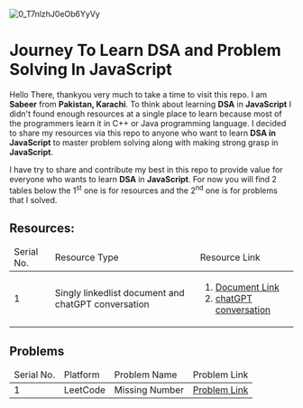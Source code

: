 ![0_T7nlzhJ0eOb6YyVy](https://github.com/user-attachments/assets/a9ddc5da-e194-4cfb-985e-81f69f9844b6)
<h1>Journey To Learn DSA and Problem Solving In JavaScript</h1>

<p>Hello There, thankyou very much to take a time to visit this repo. I am <b>Sabeer</b> from <b>Pakistan, Karachi</b>. To think about learning <b>DSA</b> in <b>JavaScript</b> I didn't found enough resources at a single place to learn because most of the programmers learn it in C++ or Java programming language. I decided to share my resources via this repo to anyone who want to learn <b>DSA in JavaScript</b> to master problem solving along with making strong grasp in <b>JavaScript</b>.</p>
<p>I have try to share and contribute my best in this repo to provide value for everyone who wants to learn <b>DSA</b> in <b>JavaScript</b>. For now you will find 2 tables below the 1<sup>st</sup> one is for resources and the 2<sup>nd</sup> one is for problems that I solved.</p>

<h2>Resources:</h2>
<table>
  <thead>
    <tr>
      <td>Serial No.</td>
       <td>Resource Type</td>
       <td>Resource Link</td>
    </tr>
  </thead>
  <tbody>
    <tr>
      <td>1</td>
      <td>Singly linkedlist document and chatGPT conversation</td>
      <td>
        <ol>
          <li>
            <a href="https://www.scaler.com/topics/linked-list-in-javascript/" target="_blank">Document Link</a>
          </li>
          <li>
            <a href="https://chatgpt.com/share/67755e74-12ac-8001-9192-550d18f008b3" target="_blank">chatGPT conversation</a>
          </li>
        </ol>
      </td>
    </tr>
  </tbody>
</table>

<h2>Problems</h2>
<table>
  <thead>
    <tr>
      <td>Serial No.</td>
      <td>Platform</td>
      <td>Problem Name</td>
       <td>Problem Link</td>
    </tr>
  </thead>
  <tbody>
    <tr>
      <td>1</td>
      <td>LeetCode</td>
      <td>Missing Number</td>
      <td>
        <a href="https://leetcode.com/problems/missing-number/description/">Problem Link</a>
      </td>
    </tr>
  </tbody>
</table>

